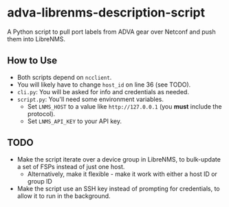 # adva-librenms-description-script
A Python script to pull port labels from ADVA gear over Netconf and push them into LibreNMS.
## How to Use
- Both scripts depend on `ncclient`.
- You will likely have to change `host_id` on line 36 (see TODO).
- `cli.py`: You will be asked for info and credentials as needed.
- `script.py`: You'll need some environment variables.
  - Set `LNMS_HOST` to a value like `http://127.0.0.1` (you **must** include the protocol).
  - Set `LNMS_API_KEY` to your API key.
## TODO
- Make the script iterate over a device group in LibreNMS, to bulk-update a set of FSPs instead of just one host.
  - Alternatively, make it flexible - make it work with either a host ID or group ID
- Make the script use an SSH key instead of prompting for credentials, to allow it to run in the background.
